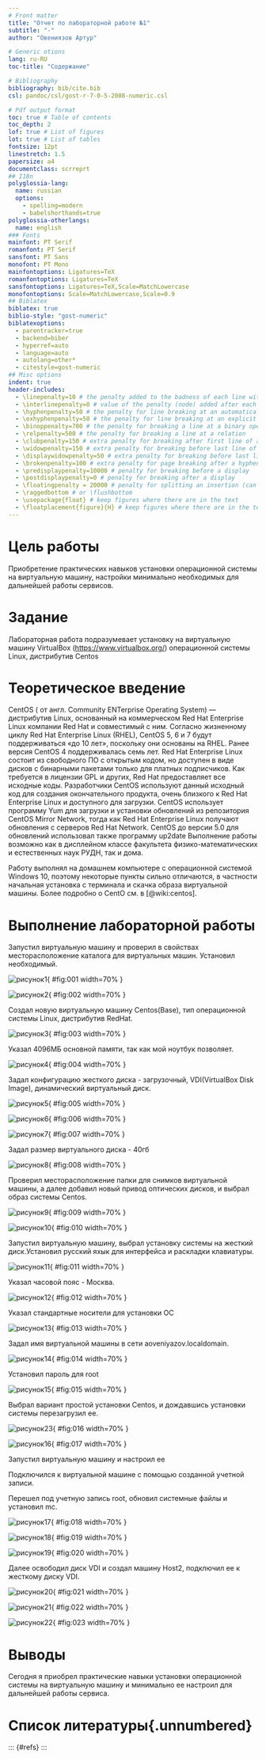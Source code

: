 ```yaml
---
# Front matter
title: "Отчет по лабораторной работе №1"
subtitle: "-"
author: "Овениязов Артур"

# Generic otions
lang: ru-RU
toc-title: "Содержание"

# Bibliography
bibliography: bib/cite.bib
csl: pandoc/csl/gost-r-7-0-5-2008-numeric.csl

# Pdf output format
toc: true # Table of contents
toc_depth: 2
lof: true # List of figures
lot: true # List of tables
fontsize: 12pt
linestretch: 1.5
papersize: a4
documentclass: scrreprt
## I18n
polyglossia-lang:
  name: russian
  options:
	- spelling=modern
	- babelshorthands=true
polyglossia-otherlangs:
  name: english
### Fonts
mainfont: PT Serif
romanfont: PT Serif
sansfont: PT Sans
monofont: PT Mono
mainfontoptions: Ligatures=TeX
romanfontoptions: Ligatures=TeX
sansfontoptions: Ligatures=TeX,Scale=MatchLowercase
monofontoptions: Scale=MatchLowercase,Scale=0.9
## Biblatex
biblatex: true
biblio-style: "gost-numeric"
biblatexoptions:
  - parentracker=true
  - backend=biber
  - hyperref=auto
  - language=auto
  - autolang=other*
  - citestyle=gost-numeric
## Misc options
indent: true
header-includes:
  - \linepenalty=10 # the penalty added to the badness of each line within a paragraph (no associated penalty node) Increasing the value makes tex try to have fewer lines in the paragraph.
  - \interlinepenalty=0 # value of the penalty (node) added after each line of a paragraph.
  - \hyphenpenalty=50 # the penalty for line breaking at an automatically inserted hyphen
  - \exhyphenpenalty=50 # the penalty for line breaking at an explicit hyphen
  - \binoppenalty=700 # the penalty for breaking a line at a binary operator
  - \relpenalty=500 # the penalty for breaking a line at a relation
  - \clubpenalty=150 # extra penalty for breaking after first line of a paragraph
  - \widowpenalty=150 # extra penalty for breaking before last line of a paragraph
  - \displaywidowpenalty=50 # extra penalty for breaking before last line before a display math
  - \brokenpenalty=100 # extra penalty for page breaking after a hyphenated line
  - \predisplaypenalty=10000 # penalty for breaking before a display
  - \postdisplaypenalty=0 # penalty for breaking after a display
  - \floatingpenalty = 20000 # penalty for splitting an insertion (can only be split footnote in standard LaTeX)
  - \raggedbottom # or \flushbottom
  - \usepackage{float} # keep figures where there are in the text
  - \floatplacement{figure}{H} # keep figures where there are in the text
---
```


# Цель работы

Приобретение практических навыков установки операционной системы на виртуальную машину, 
настройки минимально необходимых для дальнейшей работы сервисов.

# Задание

Лабораторная работа подразумевает установку на виртуальную машину VirtualBox (https://www.virtualbox.org/) операционной системы
Linux, дистрибутив Centos

# Теоретическое введение

CentOS ( от англ. Community ENTerprise Operating System) — дистрибутив Linux, основанный на коммерческом Red Hat Enterprise Linux компании Red Hat и совместимый с ним. 
Согласно жизненному циклу Red Hat Enterprise Linux (RHEL), CentOS 5, 6 и 7 будут поддерживаться «до 10 лет», поскольку они основаны на RHEL. Ранее версия CentOS 4 поддерживалась семь лет.
Red Hat Enterprise Linux состоит из свободного ПО с открытым кодом, но доступен в виде дисков с бинарными пакетами только для платных подписчиков. 
Как требуется в лицензии GPL и других, Red Hat предоставляет все исходные коды. Разработчики CentOS используют данный исходный код для создания окончательного продукта, очень близкого к Red Hat Enterprise Linux и доступного для загрузки.
CentOS использует программу Yum для загрузки и установки обновлений из репозитория CentOS Mirror Network, тогда как Red Hat Enterprise Linux получают обновления с серверов Red Hat Network. 
CentOS до версии 5.0 для обновлений использовал также программу up2date
Выполнение работы возможно как в дисплейном классе факультета
физико-математических и естественных наук РУДН, так и дома.

Работу выполнял на домашнем компьютере с операционной системой Windows 10, поэтому некоторые пункты сильно отличаются,
в частности начальная установка с терминала и скачка образа виртуальной машины.
Более подробно о CentO см. в [@wiki:centos].

# Выполнение лабораторной работы

Запустил виртуальную машину и проверил в свойствах месторасположение каталога для виртуальных машин. Установил необходимый.

![рисунок1](images/img(1).png){ #fig:001 width=70% }

![рисунок2](img(2).png){ #fig:002 width=70% }

Создал новую виртуальную машину Centos(Base), тип операционной системы Linux, дистрибутив RedHat. 

![рисунок3](img(3).png){ #fig:003 width=70% }

Указал 4096МБ основной памяти, так как мой ноутбук позволяет.

![рисунок4](img(4).png){ #fig:004 width=70% }

Задал конфигурацию жесткого диска - загрузочный, VDI(VirtualBox Disk Image), динамический виртуальный диск.

![рисунок5](img(5).png){ #fig:005 width=70% }

![рисунок6](img(6).png){ #fig:006 width=70% }

![рисунок7](img(7).png){ #fig:007 width=70% }

Задал размер виртуального диска - 40гб

![рисунок8](img(8).png){ #fig:008 width=70% }

Проверил месторасположение папки для снимков виртуальной машины, а далее добавил новый привод оптических дисков, и выбрал образ системы Centos.

![рисунок9](img(10).png){ #fig:009 width=70% }

![рисунок10](img(11).png){ #fig:010 width=70% }

Запустил виртуальную машину, выбрал установку системы на жесткий диск.Установил русский яхык для интерфейса и раскладки клавиатуры.

![рисунок11](img(12).png){ #fig:011 width=70% }

Указал часовой пояс - Москва.

![рисунок12](img(13).png){ #fig:012 width=70% }

Указал стандартные носители для установки ОС

![рисунок13](img(14).png){ #fig:013 width=70% }

Задал имя виртуальной машины в сети aoveniyazov.localdomain. 

![рисунок14](img(15).png){ #fig:014 width=70% }

Установил пароль для root

![рисунок15](img(16).png){ #fig:015 width=70% }

Выбрал вариант простой установки Centos,  и дождавшись установки системы перезагрузил ее.

![рисунок23](img(24).png){ #fig:016 width=70% }

![рисунок16](img(17).png){ #fig:017 width=70% }

Запустил виртуальную машину и настроил ее

Подключился к виртуальной машине с помощью созданной учетной записи.

Перешел под учетную запись root, обновил системные файлы и установил mc.

![рисунок17](img(18).png){ #fig:018 width=70% }

![рисунок18](img(19).png){ #fig:019 width=70% }

![рисунок19](img(20).png){ #fig:020 width=70% }

Далее освободил диск VDI и создал машину Host2, подключил ее к жесткому диску VDI. 

![рисунок20](img(21).png){ #fig:021 width=70% }

![рисунок21](img(22).png){ #fig:022 width=70% }

![рисунок22](img(23).png){ #fig:023 width=70% }

# Выводы

Сегодня я приобрел практические навыки установки операционной системы на виртуальную машину и минимально ее настроил для дальнейшей работы сервиса.


# Список литературы{.unnumbered}

::: {#refs}
:::
